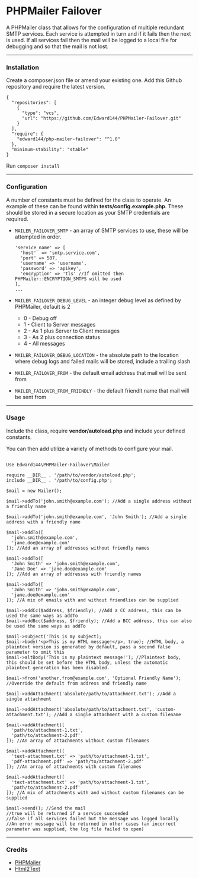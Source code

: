 # PHPMailer Failover

A PHPMailer class that allows for the configuration of multiple redundant SMTP services. Each service is attempted in turn and if it fails then the next is used. If all services fail then the mail will be logged to a local file for debugging and so that the mail is not lost. 

---

### Installation

Create a composer.json file or amend your existing one. Add this Github repository and require the latest version.

    {
      "repositories": [
        {
          "type": "vcs",
          "url": "https://github.com/Edward144/PHPMailer-Failover.git"
        }
      ],
      "require": {
        "edward144/php-mailer-failover": "^1.0"
      },
      "minimum-stability": "stable"
    }

Run `composer install`

---

### Configuration

A number of constants must be defined for the class to operate. An example of these can be found within **tests/config.example.php**. These should be stored in a secure location as your SMTP credentials are required.

* `MAILER_FAILOVER_SMTP` - an array of SMTP services to use, these will be attempted in order.

    ```
    'service_name' => [
      'host'  => 'smtp.service.com',
      'port' => 587,
      'username' => 'username',
      'password' => 'apikey',
      'encryption' => 'tls' //If omitted then PHPMailer::ENCRYPTION_SMTPS will be used
    ],
    ...
    ```
* `MAILER_FAILOVER_DEBUG_LEVEL` - an integer debug level as defined by PHPMailer, default is 2
  * 0 - Debug off
  * 1 - Client to Server messages
  * 2 - As 1 plus Server to Client messages
  * 3 - As 2 plus connection status
  * 4 - All messages
* `MAILER_FAILOVER_DEBUG_LOCATION` - the absolute path to the location where debug logs and failed mails will be stored, include a trailing slash
* `MAILER_FAILOVER_FROM` - the default email address that mail will be sent from
* `MAILER_FAILOVER_FROM_FRIENDLY` - the default friendlt name that mail will be sent from

---

### Usage

Include the class, require **vendor/autoload.php** and include your defined constants.

You can then add utilize a variety of methods to configure your mail.

```

Use Edward144\PHPMailer-Failover\Mailer

require __DIR__ . '/path/to/vendor/autoload.php';
include __DIR__ . '/path/to/config.php';

$mail = new Mailer();

$mail->addTo('john.smith@example.com'); //Add a single address without a friendly name

$mail->addTo('john.smith@example.com', 'John Smith'); //Add a single address with a friendly name

$mail->addTo([
  'john.smith@example.com',
  'jane.doe@example.com'
]); //Add an array of addresses without friendly names

$mail->addTo([
  'John Smith' => 'john.smith@example.com',
  'Jane Doe' => 'jane.doe@example.com'
]); //Add an array of addresses with friendly names

$mail->addTo([
  'John Smith' => 'john.smith@example.com',
  'jane.doe@example.com'
]); //A mix of emails with and without friendlies can be supplied

$mail->addCc($address, $friendly); //Add a CC address, this can be used the same ways as addTo
$mail->addBcc($address, $friendly); //Add a BCC address, this can also be used the same ways as addTo

$mail->subject('This is my subject);
$mail->body('<p>This is my HTML message!</p>, true); //HTML body, a plaintext version is generated by default, pass a second false parameter to omit this
$mail->altBody('This is my plaintext message!'); //Plaintext body, this should be set before the HTML body, unless the automatic plaintext generation has been disabled.

$mail->from('another.from@example.com', 'Optional Friendly Name'); //Override the default from address and friendly name

$mail->addAttachment('absolute/path/to/attachment.txt'); //Add a single attachment

$mail->addAttachment('absolute/path/to/attachment.txt', 'custom-attachment.txt'); //Add a single attachment with a custom filename

$mail->addAttachment([
  'path/to/attachment-1.txt',
  'path/to/attachment-2.pdf'
]); //An array of attachments without custom filenames

$mail->addAttachment([
  'text-attachment.txt' => 'path/to/attachment-1.txt',
  'pdf-attachment.pdf' => 'path/to/attachment-2.pdf'
]); //An array of attachments with custom filenames

$mail->addAttachment([
  'text-attachment.txt' => 'path/to/attachment-1.txt',
  'path/to/attachment-2.pdf'
]); //A mix of attachments with and without custom filenames can be supplied

$mail->send(); //Send the mail
//true will be returned if a service succeeded
//false if all services failed but the message was logged locally
//An error message will be returned in other cases (an incorrect parameter was supplied, the log file failed to open)

```

---

### Credits

* [PHPMailer](https://packagist.org/packages/phpmailer/phpmailer)
* [Html2Text](https://packagist.org/packages/html2text/html2text)
